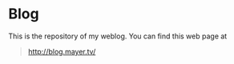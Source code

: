 
# Blog 

This is the repository of my weblog. You can find this web page at 

> <http://blog.mayer.tv/>


